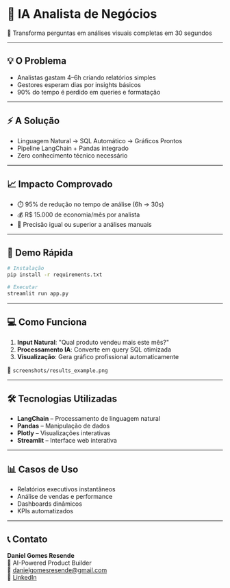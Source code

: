 # 🧠 IA Analista de Negócios  
🎯 Transforma perguntas em análises visuais completas em 30 segundos  

---

## 💡 O Problema

- Analistas gastam 4–6h criando relatórios simples  
- Gestores esperam dias por insights básicos  
- 90% do tempo é perdido em queries e formatação  

---

## ⚡ A Solução

- Linguagem Natural → SQL Automático → Gráficos Prontos  
- Pipeline LangChain + Pandas integrado  
- Zero conhecimento técnico necessário  

---

## 📈 Impacto Comprovado

- ⏱️ 95% de redução no tempo de análise (6h → 30s)  
- 💰 R$ 15.000 de economia/mês por analista  
- 🎯 Precisão igual ou superior a análises manuais  

---

## 🚀 Demo Rápida

```bash
# Instalação
pip install -r requirements.txt

# Executar
streamlit run app.py
```

---

## 💻 Como Funciona

1. **Input Natural**: "Qual produto vendeu mais este mês?"  
2. **Processamento IA**: Converte em query SQL otimizada  
3. **Visualização**: Gera gráfico profissional automaticamente  

📸 `screenshots/results_example.png`

---

## 🛠️ Tecnologias Utilizadas

- **LangChain** – Processamento de linguagem natural  
- **Pandas** – Manipulação de dados  
- **Plotly** – Visualizações interativas  
- **Streamlit** – Interface web interativa  

---

## 📊 Casos de Uso

- Relatórios executivos instantâneos  
- Análise de vendas e performance  
- Dashboards dinâmicos  
- KPIs automatizados  

---

## 📞 Contato

**Daniel Gomes Resende**  
🧠 AI-Powered Product Builder  
📧 danielgomesresende@gmail.com  
🔗 [LinkedIn](https://www.linkedin.com/in/danielgresende)

